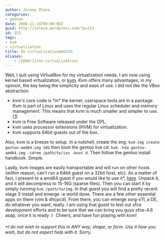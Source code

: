 ```yaml
---
author: Jeremy Olexa
categories:
- gentoo
date: 2008-11-14T00:00:00Z
guid: http://jolexa.wordpress.com/?p=153
id: 153
tags:
- kvm
- virtualization
title: On virtualization&#8230;
aliases:
    - /2008/11/on-virtualization/
---
```


Well, I quit using VirtualBox for my virtualization needs. I am now using kernel based virtualization, or [kvm][1]. Kvm offers many advantages, in my opinion, the key being the simplicity and ease of use. I did not like the VBox abstraction.

  * kvm's core code is \*in\* the kernel, userspace tools are in a package. Kvm is part of Linux and uses the regular Linux scheduler and memory management. This means that kvm is much smaller and simpler to use. [[1][2]]
  * kvm is Free Software released under the GPL.
  * kvm uses processor extensions (HVM) for virtualization.
  * kvm supports 64bit guests out of the box.

Also, kvm is a breeze to setup. In a nutshell, create the img. `kvm-img create gentoo-amd64.img 10G` then boot the gentoo live cd. `kvm -hda gentoo-amd64.img -cdrom /path/to/iso -boot d`. Then follow the gentoo install handbook. Simple.

Lastly, kvm images are easily transportable and will run on other hosts (within reason, can't run a 64bit guest on a 32bit host, etc). As a matter of fact, I present to a amd64 guest if you would like to use it*, [here][3]. Unpack it, and it will decompress to 15-16G (sparse files). Then you can start it by simply running `kvm /path/to/img`. In that guest you will find a pretty recent stage 3 install and emerge -e world done. There are a few other essential apps on there (vim & dhcpcd). From there, you can emerge xorg-x11, a DE, do whatever you want, really. I am using that guest to test out xfce development efforts and to be sure that we can bring you guys xfce-4.6 asap, once it is ready <img src="http://blog.jolexa.net/wp-includes/images/smilies/simple-smile.png" alt=":)" class="wp-smiley" style="height: 1em; max-height: 1em;" /> Cheers, and have fun playing with kvm!

###### *I do not wish to support this in ANY way, shape, or form. Use it how you wish, but do not expect help with it. Sorry.

 [1]: http://kvm.qumranet.com/kvmwiki
 [2]: http://kvm.qumranet.com/kvmwiki/FAQ#head-7fc0bdcb32a3280f74bc0436f0528a4f4a3539bb
 [3]: http://tinderbox.dev.gentoo.org/virtualization/amd64/